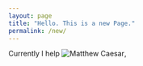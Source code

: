 ```yaml
---
layout: page
title: "Hello. This is a new Page."
permalink: /new/
---
```


Currently I help ![Matthew Caesar](https://caesar.web.engr.illinois.edu/),
